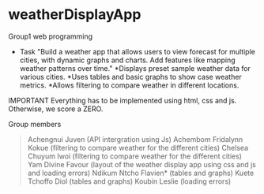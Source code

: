 # weatherDisplayApp

Group1 web programming

+ Task
"Build a weather app that allows users to view forecast for multiple cities, with dynamic graphs and charts. Add features like mapping weather patterns over time."
*Displays preset sample weather data for various cities.
*Uses tables and basic graphs to show case weather metrics.
\*Allows filtering to compare weather in different locations.

IMPORTANT
Everything has to be implemented using html, css and js. Otherwise, we score a ZERO.

Group members

> Achengnui Juven (API intergration using Js)
> Achembom Fridalynn Kokue (filtering to compare weather for the different cities)
> Chelsea Chuyum Iwoi (filtering to compare weather for the different cities)
> Yam Divine Favour (layout of the weather display app using css and js and loading errors)
> Ndikum Ntcho Flavien\* (tables and graphs)
> Kuete Tchoffo Diol (tables and graphs)
> Koubin Leslie (loading errors)
